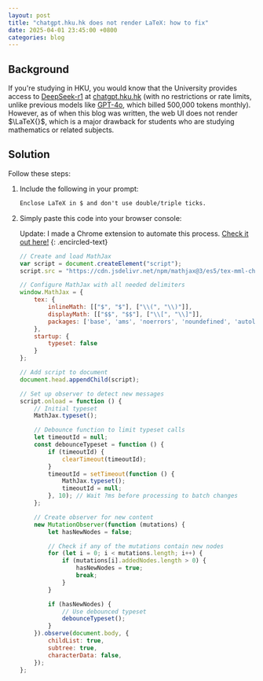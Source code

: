 ```yaml
---
layout: post
title: "chatgpt.hku.hk does not render LaTeX: how to fix"
date: 2025-04-01 23:45:00 +0800
categories: blog
---
```


## Background

If you're studying in HKU, you would know that the University provides access to [DeepSeek-r1](https://deepseek.com/) at [chatgpt.hku.hk](https://chatgpt.hku.hk) (with no restrictions or rate limits, unlike previous models like [GPT-4o](https://openai.com/index/gpt-4o-system-card/), which billed 500,000 tokens monthly). However, as of when this blog was written, the web UI does not render $\LaTeX{}$, which is a major drawback for students who are studying mathematics or related subjects.

## Solution

Follow these steps:

1. Include the following in your prompt:

    ```txt
    Enclose LaTeX in $ and don't use double/triple ticks.
    ```

2. Simply paste this code into your browser console:

    Update: I made a Chrome extension to automate this process. [Check it out here!](https://github.com/eric15342335/mathjax-injector-extension)
    {: .encircled-text}

    ```javascript
    // Create and load MathJax
    var script = document.createElement("script");
    script.src = "https://cdn.jsdelivr.net/npm/mathjax@3/es5/tex-mml-chtml.js";

    // Configure MathJax with all needed delimiters
    window.MathJax = {
        tex: {
            inlineMath: [["$", "$"], ["\\(", "\\)"]],
            displayMath: [["$$", "$$"], ["\\[", "\\]"]],
            packages: ['base', 'ams', 'noerrors', 'noundefined', 'autoload', 'require']
        },
        startup: {
            typeset: false
        }
    };

    // Add script to document
    document.head.appendChild(script);

    // Set up observer to detect new messages
    script.onload = function () {
        // Initial typeset
        MathJax.typeset();

        // Debounce function to limit typeset calls
        let timeoutId = null;
        const debounceTypeset = function () {
            if (timeoutId) {
                clearTimeout(timeoutId);
            }
            timeoutId = setTimeout(function () {
                MathJax.typeset();
                timeoutId = null;
            }, 10); // Wait ?ms before processing to batch changes
        };

        // Create observer for new content
        new MutationObserver(function (mutations) {
            let hasNewNodes = false;

            // Check if any of the mutations contain new nodes
            for (let i = 0; i < mutations.length; i++) {
                if (mutations[i].addedNodes.length > 0) {
                    hasNewNodes = true;
                    break;
                }
            }

            if (hasNewNodes) {
                // Use debounced typeset
                debounceTypeset();
            }
        }).observe(document.body, {
            childList: true,
            subtree: true,
            characterData: false,
        });
    };
    ```
